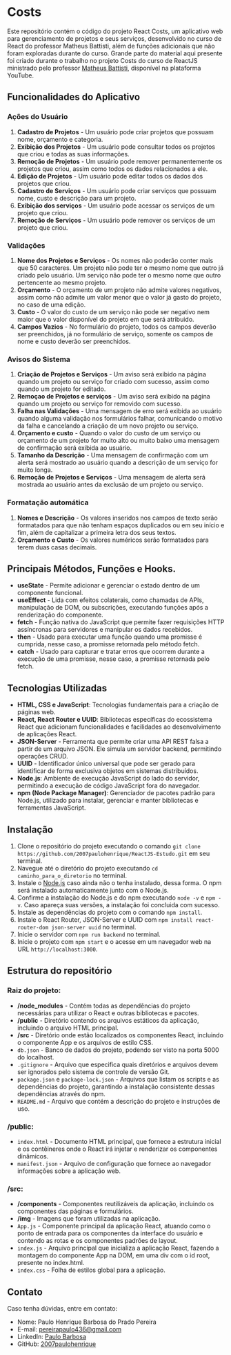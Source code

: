 # Costs

Este repositório contém o código do projeto React Costs, um aplicativo web para gerenciamento de projetos e seus serviços, desenvolvido no curso de React do professor Matheus Battisti, além de funções adicionais que não foram exploradas durante do curso. Grande parte do material aqui presente foi criado durante o trabalho no projeto Costs do curso de ReactJS ministrado pelo professor [Matheus Battisti](https://www.youtube.com/@MatheusBattisti), disponível na plataforma YouTube.

## Funcionalidades do Aplicativo

### Ações do Usuário 

1. **Cadastro de Projetos** - Um usuário pode criar projetos que possuam nome, orçamento e categoria.
2. **Exibição dos Projetos** - Um usuário pode consultar todos os projetos que criou e todas as suas informações.
3. **Remoção de Projetos** - Um usuário pode remover permanentemente os projetos que criou, assim como todos os dados relacionados a ele.
4. **Edição de Projetos** - Um usuário pode editar todos os dados dos projetos que criou.
5. **Cadastro de Serviços** - Um usuário pode criar serviços que possuam nome, custo e descrição para um projeto.
6. **Exibição dos serviços** - Um usuário pode acessar os serviços de um projeto que criou.
7. **Remoção de Serviços** - Um usuário pode remover os serviços de um projeto que criou.

### Validações

1. **Nome dos Projetos e Serviços** - Os nomes não poderão conter mais que 50 caracteres. Um projeto não pode ter o mesmo nome que outro já criado pelo usuário. Um serviço não pode ter o mesmo nome que outro pertencente ao mesmo projeto.
2. **Orçamento** - O orçamento de um projeto não admite valores negativos, assim como não admite um valor menor que o valor já gasto do projeto, no caso de uma edição. 
3. **Custo** - O valor do custo de um serviço não pode ser negativo nem maior que o valor disponível do projeto em que será atribuido.
4. **Campos Vazios** - No formulário do projeto, todos os campos deverão ser preenchidos, já no formulário de serviço, somente os campos de nome e custo deverão ser preenchidos.

### Avisos do Sistema

1. **Criação de Projetos e Serviços** - Um aviso será exibido na página quando um projeto ou serviço for criado com sucesso, assim como quando um projeto for editado.
2. **Remoçao de Projetos e serviços** - Um aviso será exibido na página quando um projeto ou serviço for removido com sucesso.
3. **Falha nas Validações** - Uma mensagem de erro será exibida ao usuário quando alguma validação nos formulários falhar, comunicando o motivo da falha e cancelando a criação de um novo projeto ou serviço.
4. **Orçamento e custo** - Quando o valor do custo de um serviço ou orçamento de um projeto for muito alto ou muito baixo uma mensagem de confirmação será exibida ao usuário.
5. **Tamanho da Descrição** - Uma mensagem de confirmação com um alerta será mostrado ao usuário quando a descrição de um serviço for muito longa.
6. **Remoção de Projetos e Serviços** - Uma mensagem de alerta será mostrada ao usuário antes da exclusão de um projeto ou serviço.

### Formatação automática 

1. **Nomes e Descrição** - Os valores inseridos nos campos de texto serão formatados para que não tenham espaços duplicados ou em seu início e fim, além de capitalizar a primeira letra dos seus textos.
2. **Orçamento e Custo** - Os valores numéricos serão formatados para terem duas casas decimais.  

## Principais Métodos, Funções e Hooks.

- **useState** - Permite adicionar e gerenciar o estado dentro de um componente funcional.
- **useEffect** - Lida com efeitos colaterais, como chamadas de APIs, manipulação de DOM, ou subscrições, executando funções após a renderização do componente.
- **fetch** - Função nativa do JavaScript que permite fazer requisições HTTP assíncronas para servidores e manipular os dados recebidos.
- **then** - Usado para executar uma função quando uma promisse é cumprida, nesse caso, a promisse retornada pelo método fetch.
- **catch** - Usado para capturar e tratar erros que ocorrem durante a execução de uma promisse, nesse caso, a promisse retornada pelo fetch.

## Tecnologias Utilizadas

- **HTML, CSS e JavaScript**: Tecnologias fundamentais para a criação de páginas web.
- **React, React Router e UUID**: Bibliotecas específicas do ecossistema React que adicionam funcionalidades e facilidades ao desenvolvimento de aplicações React.
- **JSON-Server** - Ferramenta que permite criar uma API REST falsa a partir de um arquivo JSON. Ele simula um servidor backend, permitindo operações CRUD.
- **UUID** - Identificador único universal que pode ser gerado para identificar de forma exclusiva objetos em sistemas distribuídos.
- **Node.js**: Ambiente de execução JavaScript do lado do servidor, permitindo a execução de código JavaScript fora do navegador.
- **npm (Node Package Manager)**: Gerenciador de pacotes padrão para Node.js, utilizado para instalar, gerenciar e manter bibliotecas e ferramentas JavaScript.

## Instalação

1. Clone o repositório do projeto executando o comando `git clone https://github.com/2007paulohenrique/ReactJS-Estudo.git` em seu terminal.
2. Navegue até o diretório do projeto executando `cd caminho_para_o_diretorio` no terminal.
3. Instale o [Node.js](https://nodejs.org/) caso ainda não o tenha instalado, dessa forma. O npm será instalado automaticamente junto com o Node.js.
4. Confirme a instalação do Node.js e do npm executando `node -v` e `npm -v`. Caso apareça suas versões, a instalação foi concluida com sucesso. 
5. Instale as dependências do projeto com o comando `npm install`.
6. Instale o React Router, JSON-Server e UUID com `npm install react-router-dom json-server uuid` no terminal.
7. Inicie o servidor com `npm run backend` no terminal.
8. Inicie o projeto com `npm start` e o acesse em um navegador web na URL `http://localhost:3000`. 

## Estrutura do repositório

### Raiz do projeto:
    
- **/node_modules** - Contém todas as dependências do projeto necessárias para utilizar o React e outras bibliotecas e pacotes.
- **/public** - Diretório contendo os arquivos estáticos da aplicação, incluindo o arquivo HTML principal.
- **/src** - Diretório onde estão localizados os componentes React, incluindo o componente App e os arquivos de estilo CSS.
- `db.json` - Banco de dados do projeto, podendo ser visto na porta 5000 do localhost.
- `.gitignore` - Arquivo que especifica quais diretórios e arquivos devem ser ignorados pelo sistema de controle de versão Git.
- `package.json` e `package-lock.json` - Arquivos que listam os scripts e as dependências do projeto, garantindo a instalação consistente dessas dependências através do npm.
- `README.md` - Arquivo que contém a descrição do projeto e instruções de uso.

### /public:

- `index.html` - Documento HTML principal, que fornece a estrutura inicial e os contêineres onde o React irá injetar e renderizar os componentes dinâmicos. 
- `manifest.json` - Arquivo de configuração que fornece ao navegador informações sobre a aplicação web.

### /src:

- **/components** - Componentes reutilizáveis da aplicação, incluindo os componentes das páginas e formulários.
- **/img** - Imagens que foram utilizadas na aplicação.
- `App.js` - Componente principal da aplicação React, atuando como o ponto de entrada para os componentes da interface do usuário e contendo as rotas e os componentes padrões de layout. 
- `index.js` - Arquivo principal que inicializa a aplicação React, fazendo a montagem do componente App na DOM, em uma div com o id root, presente no index.html.
- `index.css` - Folha de estilos global para a aplicação.

## Contato

Caso tenha dúvidas, entre em contato:

- Nome: Paulo Henrique Barbosa do Prado Pereira
- E-mail: pereirapaulo436@gmail.com
- LinkedIn: [Paulo Barbosa](https://www.linkedin.com/in/paulo-barbosa-61a860303/)
- GitHub: [2007paulohenrique](https://github.com/2007paulohenrique)